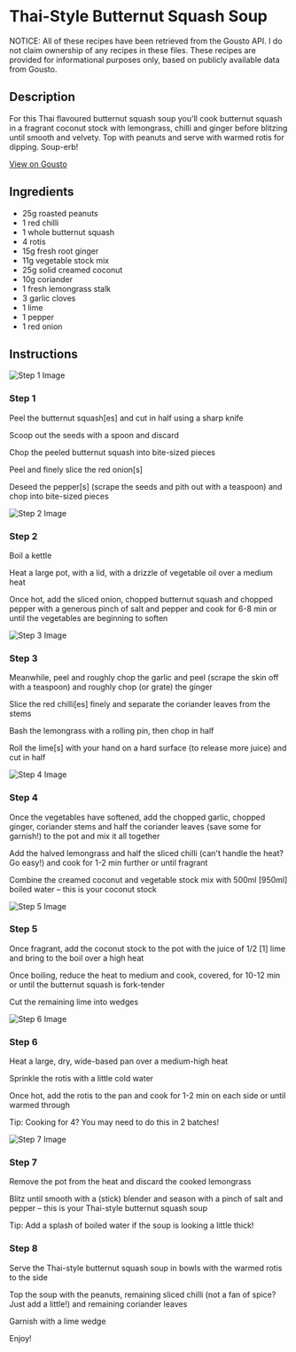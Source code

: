 # Thai-Style Butternut Squash Soup

NOTICE: All of these recipes have been retrieved from the Gousto API. I do not claim ownership of any recipes in these files. These recipes are provided for informational purposes only, based on publicly available data from Gousto.

## Description

For this Thai flavoured butternut squash soup you'll cook butternut squash in a fragrant coconut stock with lemongrass, chilli and ginger before blitzing until smooth and velvety. Top with peanuts and serve with warmed rotis for dipping. Soup-erb!

[View on Gousto](https://www.gousto.co.uk/recipes/cookbook/thai-inspired-butternut-squash-soup)

## Ingredients

- 25g roasted peanuts
- 1 red chilli
- 1 whole butternut squash
- 4 rotis
- 15g fresh root ginger
- 11g vegetable stock mix
- 25g solid creamed coconut
- 10g coriander
- 1 fresh lemongrass stalk
- 3 garlic cloves
- 1 lime
- 1 pepper
- 1 red onion

## Instructions

![Step 1 Image](https://production-media.gousto.co.uk/cms/recipe-step-image/step-1-1666708508570-x200.jpg)

### Step 1

Peel the butternut squash<span class="text-danger">[es]</span> and cut in half using a sharp knife

Scoop out the seeds with a spoon and discard

Chop the peeled butternut squash into bite-sized pieces

Peel and finely slice the red onion<span class="text-danger">[s]</span>

Deseed the pepper<span class="text-danger">[s]</span> (scrape the seeds and pith out with a teaspoon) and chop into bite-sized pieces

![Step 2 Image](https://production-media.gousto.co.uk/cms/recipe-step-image/step-2-1666708513180-x200.jpg)

### Step 2

Boil a kettle

Heat a large pot, with a lid, with a drizzle of vegetable oil over a medium heat

Once hot, add the sliced onion, chopped butternut squash and chopped pepper with a generous pinch of salt and pepper and cook for 6-8 min or until the vegetables are beginning to soften

![Step 3 Image](https://production-media.gousto.co.uk/cms/recipe-step-image/step-3-1666708516844-x200.jpg)

### Step 3

Meanwhile, peel and roughly chop the garlic and peel (scrape the skin off with a teaspoon) and roughly chop (or grate) the ginger

Slice the red chilli<span class="text-danger">[es]</span> finely and separate the coriander leaves from the stems

Bash the lemongrass with a rolling pin, then chop in half

Roll the lime<span class="text-danger">[s]</span> with your hand on a hard surface (to release more juice) and cut in half

![Step 4 Image](https://production-media.gousto.co.uk/cms/recipe-step-image/step-4-1666708520139-x200.jpg)

### Step 4

Once the vegetables have softened, add the chopped garlic, chopped ginger, coriander stems and half the coriander leaves (save some for garnish!) to the pot and mix it all together

Add the halved lemongrass and half the sliced chilli (can't handle the heat? Go easy!) and cook for 1-2 min further or until fragrant

Combine the creamed coconut and vegetable stock mix with 500ml <span class="text-danger">[950ml]</span> boiled water – this is your coconut stock

![Step 5 Image](https://production-media.gousto.co.uk/cms/recipe-step-image/step-5-1666708524050-x200.jpg)

### Step 5

Once fragrant, add the coconut stock to the pot with the juice of 1/2 <span class="text-danger">[1]</span> lime  and bring to the boil over a high heat

Once boiling, reduce the heat to medium and cook, covered, for 10-12 min or until the butternut squash is fork-tender

Cut the remaining lime into wedges

![Step 6 Image](https://production-media.gousto.co.uk/cms/recipe-step-image/step-6-1666708527230-x200.jpg)

### Step 6

Heat a large, dry, wide-based pan over a medium-high heat

Sprinkle the rotis with a little cold water

Once hot, add the rotis to the pan and cook for 1-2 min on each side or until warmed through

Tip: Cooking for 4? You may need to do this in 2 batches!

![Step 7 Image](https://production-media.gousto.co.uk/cms/recipe-step-image/step-7-1666708530309-x200.jpg)

### Step 7

Remove the pot from the heat and discard the cooked lemongrass

Blitz until smooth with a (stick) blender and season with a pinch of salt and pepper – this is your Thai-style butternut squash soup

Tip: Add a splash of boiled water if the soup is looking a little thick!

### Step 8

Serve the Thai-style butternut squash soup in bowls with the warmed rotis to the side

Top the soup with the peanuts, remaining sliced chilli (not a fan of spice? Just add a little!) and remaining coriander leaves

Garnish with a lime wedge

Enjoy!

